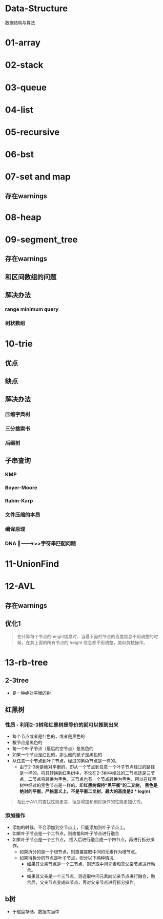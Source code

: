 # Data-Structure
数据结构与算法

# 01-array
# 02-stack
# 03-queue
# 04-list
# 05-recursive
# 06-bst
# 07-set and map
## 存在warnings
# 08-heap

# 09-segment_tree
## 存在warnings

## 和区间数组的问题
## 解决办法
### range minimum query
### 树状数组

# 10-trie
## 优点

## 缺点

## 解决办法
### 压缩字典树
### 三分搜索书
### 后缀树
## 子串查询
### KMP
### Boyer-Moore
### Rabin-Karp
### 文件压缩的本质
### 编译原理
### DNA 🧬--->>>字符串匹配问题 

# 11-UnionFind

# 12-AVL
## 存在warnings
## 优化1
> 在计算每个节点的height信息时，当最下面的节点的高度信息不用调整的时候，在其上面的所有节点的 height 信息都不用调整，类似剪枝操作。


# 13-rb-tree

## 2-3tree
- 是一种绝对平衡的树
## 红黑树
### 性质 - 利用2-3树和红黑树是等价的就可以推到出来

- 每个节点或者是红色的，或者是黑色的
- 根节点是黑色的 
- 每一个叶子节点（最后的空节点）是黑色的
- 如果一个节点是红色的，那么他的孩子是黑色的
- 从任意一个节点到叶子节点，经过的黑色节点是一样的。
    - 由于2-3树是绝对平衡的，即从一个节点到任意一个叶子节点经过的路径是一样的。将其转换到红黑树中，不论在2-3树中经过的二节点还是三节点，二节点将转换为黑色，三节点也有一个节点转换为黑色，所以在红黑树中经过的黑色节点是一样的。即**红黑树保持“黑平衡”的二叉树， 黑色是绝对的平衡，严格意义上，不是平衡二叉树，最大的高度是2 * log(n)**
> 相比于AVL的查找性能更差，但是增加和删除操作的性能更加优秀。
### 添加操作
- 添加的时候，不会添加到空节点上，只能添加到叶子节点上。
- 如果叶子节点是一个二节点，则直接和叶子节点进行融合
- 如果叶子节点是一个三节点， 插入后进行融合成一个四节点，再进行拆分操作。
    - 如果拆分的是一个根节点，则直接提取中间的元素作为根节点。
    - 如果待拆分的节点是叶子节点，则分以下两种情况
        - 如果其父亲节点是一个二节点，则选取中间元素和其父亲节点进行融合。
        - 如果其父亲是一个三节点，则选取中间元素向父亲节点进行融合，融合后，父亲节点变成四节点，再对父亲节点进行拆分操作。



## b树
- 于磁盘存储、数据库当中
